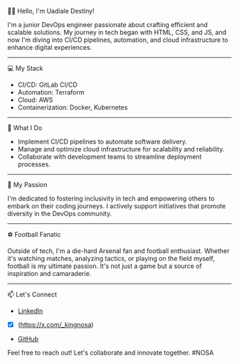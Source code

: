👋🏿 Hello, I'm Uadiale Destiny!

I'm a junior DevOps engineer passionate about crafting efficient and scalable solutions. My journey in tech began with HTML, CSS, and JS, and now I'm diving into CI/CD pipelines, automation, and cloud infrastructure to enhance digital experiences.

--------------------------------------------------------------------------------------------------------------------------------------------------------------------------------

💻 My Stack

- CI/CD: GitLab CI/CD
- Automation: Terraform
- Cloud: AWS
- Containerization: Docker, Kubernetes

--------------------------------------------------------------------------------------------------------------------------------------------------------------------------------

🚀 What I Do

- Implement CI/CD pipelines to automate software delivery.
- Manage and optimize cloud infrastructure for scalability and reliability.
- Collaborate with development teams to streamline deployment processes.

--------------------------------------------------------------------------------------------------------------------------------------------------------------------------------

🌟 My Passion

I'm dedicated to fostering inclusivity in tech and empowering others to embark on their coding journeys. I actively support initiatives that promote diversity in the DevOps community.

--------------------------------------------------------------------------------------------------------------------------------------------------------------------------------

⚽ Football Fanatic

Outside of tech, I'm a die-hard Arsenal fan and football enthusiast. Whether it's watching matches, analyzing tactics, or playing on the field myself, football is my ultimate passion. It's not just a game but a source of inspiration and camaraderie.

--------------------------------------------------------------------------------------------------------------------------------------------------------------------------------

📫 Let's Connect

- [LinkedIn](https://www.linkedin.com/in/destiny-uadiale-362a07292)
- [X] (https://x.com/_kingnosa)
- [GitHub](https://github.com/Nosa47)


Feel free to reach out! Let's collaborate and innovate together. #NOSA

